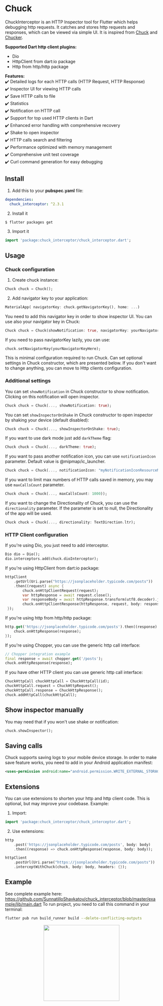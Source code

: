 
# Chuck

ChuckInterceptor is an HTTP Inspector tool for Flutter which helps debugging http requests. It catches and stores http requests and responses, which can be viewed via simple UI. It is inspired from [Chuck](https://github.com/jgilfelt/chuck) and [Chucker](https://github.com/ChuckerTeam/chucker).

**Supported Dart http client plugins:**

- Dio
- HttpClient from dart:io package
- Http from http/http package

**Features:**  
✔️ Detailed logs for each HTTP calls (HTTP Request, HTTP Response)  
✔️ Inspector UI for viewing HTTP calls  
✔️ Save HTTP calls to file  
✔️ Statistics  
✔️ Notification on HTTP call  
✔️ Support for top used HTTP clients in Dart  
✔️ Enhanced error handling with comprehensive recovery  
✔️ Shake to open inspector  
✔️ HTTP calls search and filtering  
✔️ Performance optimized with memory management  
✔️ Comprehensive unit test coverage  
✔️ Curl command generation for easy debugging

## Install

1. Add this to your **pubspec.yaml** file:

```yaml
dependencies:
  chuck_interceptor: ^2.3.1
```

2. Install it

```bash
$ flutter packages get
```

3. Import it

```dart
import 'package:chuck_interceptor/chuck_interceptor.dart';
```

## Usage
### Chuck configuration
1. Create chuck instance:

```dart
Chuck chuck = Chuck();
```

2. Add navigator key to your application:

```dart
MaterialApp( navigatorKey: chuck.getNavigatorKey(), home: ...)
```

You need to add this navigator key in order to show inspector UI.
You can use also your navigator key in Chuck:

```dart
Chuck chuck = Chuck(showNotification: true, navigatorKey: yourNavigatorKeyHere);
```

If you need to pass navigatorKey lazily, you can use:
```dart
chuck.setNavigatorKey(yourNavigatorKeyHere);
```
This is minimal configuration required to run Chuck. Can set optional settings in Chuck constructor, which are presented below. If you don't want to change anything, you can move to Http clients configuration.

### Additional settings

You can set `showNotification` in Chuck constructor to show notification. Clicking on this notification will open inspector.
```dart
Chuck chuck = Chuck(..., showNotification: true);
```

You can set `showInspectorOnShake` in Chuck constructor to open inspector by shaking your device (default disabled):

```dart
Chuck chuck = Chuck(..., showInspectorOnShake: true);
```

If you want to use dark mode just add `darkTheme` flag:

```dart
Chuck chuck = Chuck(..., darkTheme: true);
```

If you want to pass another notification icon, you can use `notificationIcon` parameter. Default value is @mipmap/ic_launcher.
```dart
Chuck chuck = Chuck(..., notificationIcon: "myNotificationIconResourceName");
```

If you want to limit max numbers of HTTP calls saved in memory, you may use `maxCallsCount` parameter.

```dart
Chuck chuck = Chuck(..., maxCallsCount: 1000));
```


If you want to change the Directionality of Chuck, you can use the `directionality` parameter. If the parameter is set to null, the Directionality of the app will be used.
```dart
Chuck chuck = Chuck(..., directionality: TextDirection.ltr);
```
### HTTP Client configuration
If you're using Dio, you just need to add interceptor.

```dart
Dio dio = Dio();
dio.interceptors.add(chuck.dioInterceptor);
```


If you're using HttpClient from dart:io package:

```dart
httpClient
	.getUrl(Uri.parse("https://jsonplaceholder.typicode.com/posts"))
	.then((request) async {
		chuck.onHttpClientRequest(request);
		var httpResponse = await request.close();
		var responseBody = await httpResponse.transform(utf8.decoder).join();
		chuck.onHttpClientResponse(httpResponse, request, body: responseBody);
 });
```

If you're using http from http/http package:

```dart
http.get('https://jsonplaceholder.typicode.com/posts').then((response) {
    chuck.onHttpResponse(response);
});
```

If you're using Chopper, you can use the generic http call interface:

```dart
// Chopper integration example
final response = await chopper.get('/posts');
chuck.onHttpResponse(response);
```

If you have other HTTP client you can use generic http call interface:
```dart
ChuckHttpCall chuckHttpCall = ChuckHttpCall(id);
chuckHttpCall.request = ChuckHttpRequest();
chuckHttpCall.response = ChuckHttpResponse();
chuck.addHttpCall(chuckHttpCall);
```

## Show inspector manually

You may need that if you won't use shake or notification:

```dart
chuck.showInspector();
```

## Saving calls

Chuck supports saving logs to your mobile device storage. In order to make save feature works, you need to add in your Android application manifest:

```xml
<uses-permission android:name="android.permission.WRITE_EXTERNAL_STORAGE" />
```

## Extensions
You can use extensions to shorten your http and http client code. This is optional, but may improve your codebase.
Example:
1. Import:
```dart
import 'package:chuck_interceptor/chuck_interceptor.dart';
```

2. Use extensions:
```dart
http
    .post('https://jsonplaceholder.typicode.com/posts', body: body)
    .then((response) => chuck.onHttpResponse(response, body: body));
```

```dart
httpClient
    .postUrl(Uri.parse("https://jsonplaceholder.typicode.com/posts"))
    .interceptWithChuck(chuck, body: body, headers: {});
```


## Example
See complete example here: https://github.com/SunnatilloShavkatov/chuck_interceptor/blob/master/example/lib/main.dart
To run project, you need to call this command in your terminal:
```bash
flutter pub run build_runner build --delete-conflicting-outputs
```

<p align="center">
 <img width="250px" src="https://github.com/SunnatilloShavkatov/chuck_interceptor/blob/master/media/13.jpg">
<p align="center">

